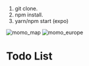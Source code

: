 1. git clone.
2. npm install.
3. yarn/npm start (expo)

![momo_map](https://user-images.githubusercontent.com/34093736/36856136-8d8dc624-1d75-11e8-84af-4964118fd804.PNG) ![momo_europe](https://user-images.githubusercontent.com/34093736/36856614-ba31c698-1d76-11e8-9ca4-0f2a4d890778.PNG)

# Todo List
